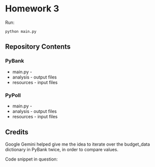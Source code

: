# Homework 3

Run:
```shell
python main.py
```

## Repository Contents
### PyBank
- main.py - 
- analysis - output files
- resources - input files

### PyPoll
- main.py - 
- analysis - output files
- resources - input files

## Credits
Google Gemini helped give me the idea to iterate over the budget_data dictionary in PyBank twice, in order to compare values.

Code snippet in question:
```python
```
